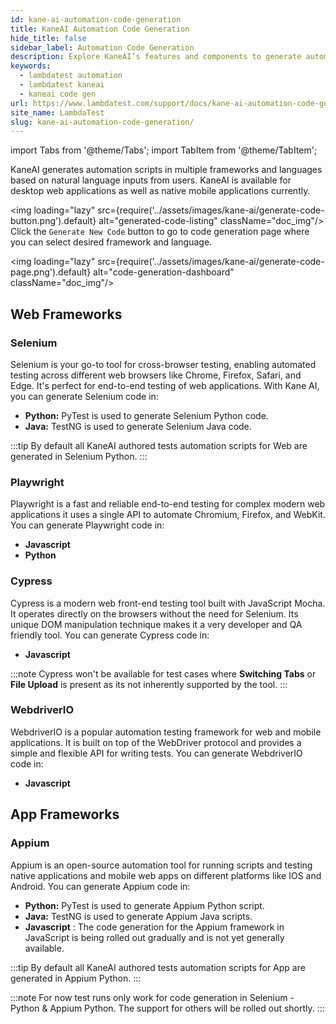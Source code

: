 ```yaml
---
id: kane-ai-automation-code-generation
title: KaneAI Automation Code Generation
hide_title: false
sidebar_label: Automation Code Generation
description: Explore KaneAI’s features and components to generate automation test code.
keywords:
  - lambdatest automation
  - lambdatest kaneai
  - kaneai code gen
url: https://www.lambdatest.com/support/docs/kane-ai-automation-code-generation
site_name: LambdaTest
slug: kane-ai-automation-code-generation/
---
```


import Tabs from '@theme/Tabs';
import TabItem from '@theme/TabItem';

<script type="application/ld+json"
      dangerouslySetInnerHTML={{ __html: JSON.stringify({
       "@context": "https://schema.org",
        "@type": "BreadcrumbList",
        "itemListElement": [{
          "@type": "ListItem",
          "position": 1,
          "name": "Home",
          "item": "https://www.lambdatest.com"
        },{
          "@type": "ListItem",
          "position": 2,
          "name": "Support",
          "item": "https://www.lambdatest.com/support/docs/"
        },{
          "@type": "ListItem",
          "position": 3,
          "name": "KaneAI Code Gen",
          "item": "https://www.lambdatest.com/support/docs/kane-ai-automation-code-generation/"
        }]
      })
    }}
></script>
KaneAI generates automation scripts in multiple frameworks and languages based on natural language inputs from users. KaneAI is available for desktop web applications as well as native mobile applications currently.

<img loading="lazy" src={require('../assets/images/kane-ai/generate-code-button.png').default} alt="generated-code-listing" className="doc_img"/>
Click the `Generate New Code` button to go to code generation page where you can select desired framework and language.

<img loading="lazy" src={require('../assets/images/kane-ai/generate-code-page.png').default} alt="code-generation-dashboard" className="doc_img"/>


## Web Frameworks

### Selenium
Selenium is your go-to tool for cross-browser testing, enabling automated testing across different web browsers like Chrome, Firefox, Safari, and Edge. It's perfect for end-to-end testing of web applications. With Kane AI, you can generate Selenium code in:

- **Python:** PyTest is used to generate Selenium Python code.
- **Java:** TestNG is used to generate Selenium Java code.

:::tip
 By default all KaneAI authored tests automation scripts for Web are generated in Selenium Python.
:::

### Playwright
Playwright is a fast and reliable end-to-end testing for complex modern web applications it uses a single API to automate Chromium, Firefox, and WebKit. You can generate Playwright code in:

- **Javascript**
- **Python** 

### Cypress
Cypress is a modern web front-end testing tool built with JavaScript Mocha. It operates directly on the browsers without the need for Selenium. Its unique DOM manipulation technique makes it a very developer and QA friendly tool. You can generate Cypress code in:

- **Javascript**

:::note 
Cypress won't be available for test cases where **Switching Tabs** or **File Upload** is present as its not inherently supported by the tool.
:::

### WebdriverIO
WebdriverIO is a popular automation testing framework for web and mobile applications. It is built on top of the WebDriver protocol and provides a simple and flexible API for writing tests. You can generate WebdriverIO code in:

- **Javascript**

## App Frameworks

### Appium
Appium is an open-source automation tool for running scripts and testing native applications and mobile web apps on different platforms like IOS and Android. You can generate Appium code in:

- **Python:**  PyTest is used to generate Appium Python script. 
- **Java:** TestNG is used to generate Appium Java scripts.
- **Javascript** : The code generation for the Appium framework in JavaScript is being rolled out gradually and is not yet generally available.

:::tip
By default all KaneAI authored tests automation scripts for App are generated in Appium Python.
:::

:::note
 For now test runs only work for code generation in Selenium - Python & Appium Python. The support for others will be rolled out shortly.
:::
